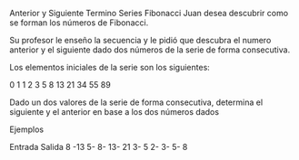 Anterior y Siguiente Termino Series Fibonacci
Juan desea descubrir como se forman los números de Fibonacci.

Su profesor le enseño la secuencia y le pidió que descubra el numero anterior y el siguiente dado dos números de la serie de forma consecutiva.

Los elementos iniciales de la serie son los siguientes:

0 1 1 2 3 5 8 13 21 34 55 89

Dado un dos valores de la serie de forma consecutiva, determina el siguiente y el anterior en base a los dos números dados

Ejemplos

Entrada	Salida
8 -13	5- 8- 13- 21
3- 5	2- 3- 5- 8
